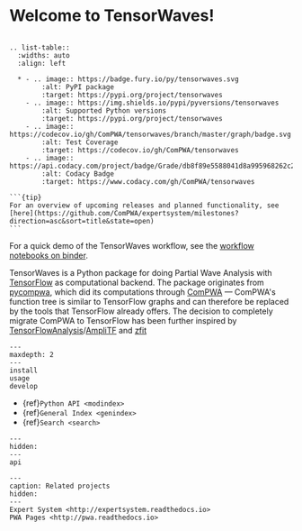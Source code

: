 # Welcome to TensorWaves!

```{title} Welcome

```

<!-- prettier:disable -->

```{eval-rst}
.. list-table::
  :widths: auto
  :align: left

  * - .. image:: https://badge.fury.io/py/tensorwaves.svg
        :alt: PyPI package
        :target: https://pypi.org/project/tensorwaves
    - .. image:: https://img.shields.io/pypi/pyversions/tensorwaves
        :alt: Supported Python versions
        :target: https://pypi.org/project/tensorwaves
    - .. image:: https://codecov.io/gh/ComPWA/tensorwaves/branch/master/graph/badge.svg
        :alt: Test Coverage
        :target: https://codecov.io/gh/ComPWA/tensorwaves
    - .. image:: https://api.codacy.com/project/badge/Grade/db8f89e5588041d8a995968262c224ef
        :alt: Codacy Badge
        :target: https://www.codacy.com/gh/ComPWA/tensorwaves
```

<!-- prettier:enable -->

````{margin}
```{tip}
For an overview of upcoming releases and planned functionality, see
[here](https://github.com/ComPWA/expertsystem/milestones?direction=asc&sort=title&state=open)
```
````

For a quick demo of the TensorWaves workflow, see the
[workflow notebooks on binder](https://mybinder.org/v2/gh/ComPWA/tensorwaves/master?filepath=examples%2Fworkflow).

TensorWaves is a Python package for doing Partial Wave Analysis with
[TensorFlow](https://www.tensorflow.org) as computational backend. The package
originates from [pycompwa](pycompwa), which did its computations through
[ComPWA](https://github.com/ComPWA/ComPWA) — ComPWA's function tree is similar
to TensorFlow graphs and can therefore be replaced by the tools that TensorFlow
already offers. The decision to completely migrate ComPWA to TensorFlow has
been further inspired by
[TensorFlowAnalysis](https://gitlab.cern.ch/poluekt/TensorFlowAnalysis)/[AmpliTF](https://github.com/apoluekt/AmpliTF)
and [zfit](https://github.com/zfit/zfit)

```{toctree}
---
maxdepth: 2
---
install
usage
develop
```

- {ref}`Python API <modindex>`
- {ref}`General Index <genindex>`
- {ref}`Search <search>`

```{toctree}
---
hidden:
---
api
```

```{toctree}
---
caption: Related projects
hidden:
---
Expert System <http://expertsystem.readthedocs.io>
PWA Pages <http://pwa.readthedocs.io>
```
